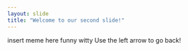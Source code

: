 ```yaml
---
layout: slide
title: "Welcome to our second slide!"
---
```

insert meme here funny witty
Use the left arrow to go back!
